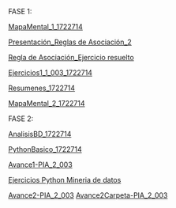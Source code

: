 
FASE 1:

[MapaMental_1_1722714](https://github.com/dany0298/MineriadeDatos/blob/master/MapaMental_1_%7B1722714%7D.pdf)
 
[Presentación_Reglas de Asociación_2](https://github.com/dany0298/MineriadeDatos/blob/master/Presentaci%C3%B3n_Reglas%20de%20Asociaci%C3%B3n_2.pdf%20.pdf)

[Regla de Asociación_Ejercicio resuelto](https://github.com/dany0298/MineriadeDatos/blob/master/Regla%20de%20Asociaci%C3%B3n_Ejercicio%20resuelto.pdf)

[Ejercicios1_1_003_1722714](https://github.com/dany0298/MineriadeDatos/blob/master/Ejercicios1_1_003.pdf.pdf)

[Resumenes_1722714](https://github.com/dany0298/MineriadeDatos/blob/master/Resumenes_%7B1727214%7D.pdf)

[MapaMental_2_1722714](https://github.com/dany0298/MineriadeDatos/blob/master/MapaMental_2_1722714.pdf)


FASE 2:

[AnalisisBD_1722714](https://github.com/dany0298/MineriadeDatos/blob/master/AnalisisBD_1722714.pdf)

[PythonBasico_1722714](https://github.com/dany0298/MineriadeDatos/blob/master/PythonBasico_1722714.ipynb)

[Avance1-PIA_2_003](https://github.com/dany0298/MineriadeDatos/blob/master/Avance1-PIA_2_003.pdf)

[Ejercicios Python Mineria de datos](https://github.com/dany0298/MineriadeDatos/blob/master/Ejercicios%20Python%20Miner%C3%ADa%20de%20Datos_2_003%20(1).ipynb)

[Avance2-PIA_2_003](https://github.com/FranciscoGSA1816358/Mineria_de_datos/blob/master/AvancePIA_II_003_2.ipynb)
[Avance2Carpeta-PIA_2_003](https://github.com/FranciscoGSA1816358/Mineria_de_datos/blob/master/AvancePIA_II_003_2_CC.zip)

